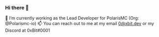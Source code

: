 ### Hi there 👋
🔭 I’m currently working as the Lead Developer for PolarisMC (Org: @Polarismc-io)
📫 You can reach out to me at my email 0@xbit.dev or my Discord at 0xBit#0001
<!--
**AustinGoodrich/austingoodrich** is a ✨ _special_ ✨ repository because its `README.md` (this file) appears on your GitHub profile.

Here are some ideas to get you started:

- 🔭 I’m currently working on ...
- 🌱 I’m currently learning ...
- 👯 I’m looking to collaborate on ...
- 🤔 I’m looking for help with ...
- 💬 Ask me about ...
- 📫 How to reach me: ...
- 😄 Pronouns: ...
- ⚡ Fun fact: ...
-->
